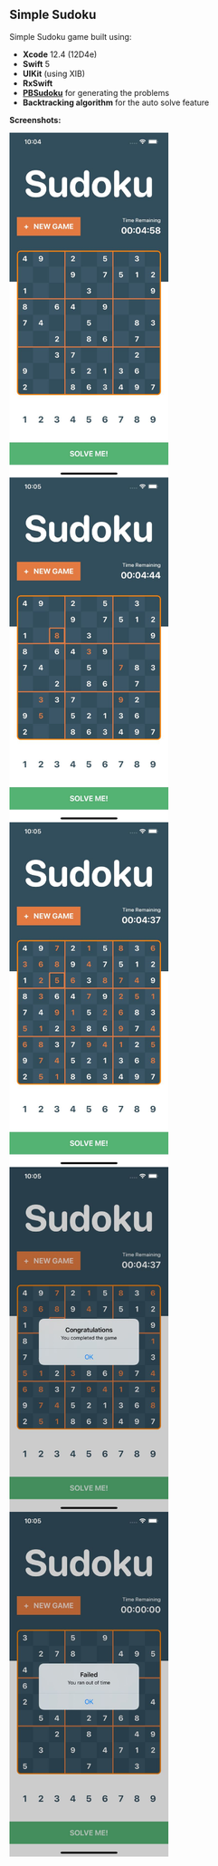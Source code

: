 ## **Simple Sudoku**


Simple Sudoku game built using:
 - **Xcode** 12.4 (12D4e)
 - **Swift** 5
 - **UIKit** (using XIB)
 - **RxSwift**
 - [**PBSudoku**](https://github.com/sainkr/PBSudoku) for generating the problems
 - **Backtracking algorithm** for the auto solve feature

**Screenshots:**

<img  align="center"  width="281.25"  height="609"  src="Screenshots/main.jpg">  <img  align="center"  width="281.25"  height="609"  src="Screenshots/trying.jpg">  <img  align="center"  width="281.25"  height="609"  src="Screenshots/solve.jpg">
<img  align="center"  width="281.25"  height="609"  src="Screenshots/state_success.jpg">  <img  align="center"  width="281.25"  height="609"  src="Screenshots/state_failed.jpg">  
